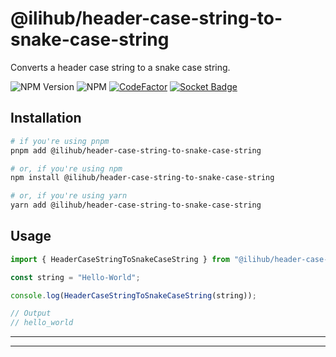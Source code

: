 # @ilihub/header-case-string-to-snake-case-string

Converts a header case string to a snake case string.

![NPM Version](https://img.shields.io/npm/v/%40ilihub%2Fheader-case-string-to-snake-case-string?color=33cd56&logo=npm)
![NPM](https://img.shields.io/npm/l/%40ilihub%2Fheader-case-string-to-snake-case-string)
[![CodeFactor](https://www.codefactor.io/repository/github/ilihub/npm/badge)](https://www.codefactor.io/repository/github/ilihub/npm)
[![Socket Badge](https://socket.dev/api/badge/npm/package/@ilihub/header-case-string-to-snake-case-string)](https://socket.dev/npm/package/@ilihub/header-case-string-to-snake-case-string)

## Installation

```bash
# if you're using pnpm
pnpm add @ilihub/header-case-string-to-snake-case-string

# or, if you're using npm
npm install @ilihub/header-case-string-to-snake-case-string

# or, if you're using yarn
yarn add @ilihub/header-case-string-to-snake-case-string
```

## Usage

```javascript
import { HeaderCaseStringToSnakeCaseString } from "@ilihub/header-case-string-to-snake-case-string";

const string = "Hello-World";

console.log(HeaderCaseStringToSnakeCaseString(string));

// Output
// hello_world
```

---

<!-- sponsors_and_backers_section_start -->

<!-- sponsors_and_backers_section_end -->

---
